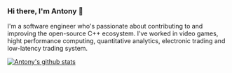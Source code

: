 ### Hi there, I'm Antony 👋

I'm a software engineer who's passionate about contributing to and improving the open-source C++ ecosystem. I've worked in video games, hight performance computing, quantitative analytics, electronic trading and low-latency trading system.

[![Antony's github stats](https://github-readme-stats.vercel.app/api?username=Twon&show_icons=true&theme=tokyonight)](https://github.com/anuraghazra/github-readme-stats)

<!--
**Twon/Twon** is a ✨ _special_ ✨ repository because its `README.md` (this file) appears on your GitHub profile.

Here are some ideas to get you started:

- 🔭 I’m currently working on ...
- 🌱 I’m currently learning ...
- 👯 I’m looking to collaborate on ...
- 🤔 I’m looking for help with ...
- 💬 Ask me about ...
- 📫 How to reach me: ...
- 😄 Pronouns: ...
- ⚡ Fun fact: ...
-->
